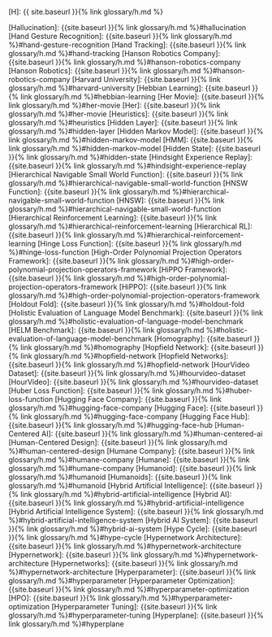 [H]: {{ site.baseurl }}{% link glossary/h.md %}

[Hallucination]: {{site.baseurl }}{% link glossary/h.md %}#hallucination
[Hand Gesture Recognition]: {{site.baseurl }}{% link glossary/h.md %}#hand-gesture-recognition
[Hand Tracking]: {{site.baseurl }}{% link glossary/h.md %}#hand-tracking
[Hanson Robotics Company]: {{site.baseurl }}{% link glossary/h.md %}#hanson-robotics-company
[Hanson Robotics]: {{site.baseurl }}{% link glossary/h.md %}#hanson-robotics-company
[Harvard University]: {{site.baseurl }}{% link glossary/h.md %}#harvard-university
[Hebbian Learning]: {{site.baseurl }}{% link glossary/h.md %}#hebbian-learning
[Her Movie]: {{site.baseurl }}{% link glossary/h.md %}#her-movie
[Her]: {{site.baseurl }}{% link glossary/h.md %}#her-movie
[Heuristics]: {{site.baseurl }}{% link glossary/h.md %}#heuristics
[Hidden Layer]: {{site.baseurl }}{% link glossary/h.md %}#hidden-layer
[Hidden Markov Model]: {{site.baseurl }}{% link glossary/h.md %}#hidden-markov-model
[HMM]: {{site.baseurl }}{% link glossary/h.md %}#hidden-markov-model
[Hidden State]: {{site.baseurl }}{% link glossary/h.md %}#hidden-state
[Hindsight Experience Replay]: {{site.baseurl }}{% link glossary/h.md %}#hindsight-experience-replay
[Hierarchical Navigable Small World Function]: {{site.baseurl }}{% link glossary/h.md %}#hierarchical-navigable-small-world-function
[HNSW Function]: {{site.baseurl }}{% link glossary/h.md %}#hierarchical-navigable-small-world-function
[HNSW]: {{site.baseurl }}{% link glossary/h.md %}#hierarchical-navigable-small-world-function
[Hierarchical Reinforcement Learning]: {{site.baseurl }}{% link glossary/h.md %}#hierarchical-reinforcement-learning
[Hierarchical RL]: {{site.baseurl }}{% link glossary/h.md %}#hierarchical-reinforcement-learning
[Hinge Loss Function]: {{site.baseurl }}{% link glossary/h.md %}#hinge-loss-function
[High-Order Polynomial Projection Operators Framework]: {{site.baseurl }}{% link glossary/h.md %}#high-order-polynomial-projection-operators-framework
[HiPPO Framework]: {{site.baseurl }}{% link glossary/h.md %}#high-order-polynomial-projection-operators-framework
[HiPPO]: {{site.baseurl }}{% link glossary/h.md %}#high-order-polynomial-projection-operators-framework
[Holdout Fold]: {{site.baseurl }}{% link glossary/h.md %}#holdout-fold
[Holistic Evaluation of Language Model Benchmark]: {{site.baseurl }}{% link glossary/h.md %}#holistic-evaluation-of-language-model-benchmark
[HELM Benchmark]: {{site.baseurl }}{% link glossary/h.md %}#holistic-evaluation-of-language-model-benchmark
[Homography]: {{site.baseurl }}{% link glossary/h.md %}#homography
[Hopfield Network]: {{site.baseurl }}{% link glossary/h.md %}#hopfield-network
[Hopfield Networks]: {{site.baseurl }}{% link glossary/h.md %}#hopfield-network
[HourVideo Dataset]: {{site.baseurl }}{% link glossary/h.md %}#hourvideo-dataset
[HourVideo]: {{site.baseurl }}{% link glossary/h.md %}#hourvideo-dataset
[Huber Loss Function]: {{site.baseurl }}{% link glossary/h.md %}#huber-loss-function
[Hugging Face Company]: {{site.baseurl }}{% link glossary/h.md %}#hugging-face-company
[Hugging Face]: {{site.baseurl }}{% link glossary/h.md %}#hugging-face-company
[Hugging Face Hub]: {{site.baseurl }}{% link glossary/h.md %}#hugging-face-hub
[Human-Centered AI]: {{site.baseurl }}{% link glossary/h.md %}#human-centered-ai
[Human-Centered Design]: {{site.baseurl }}{% link glossary/h.md %}#human-centered-design
[Humane Company]: {{site.baseurl }}{% link glossary/h.md %}#humane-company
[Humane]: {{site.baseurl }}{% link glossary/h.md %}#humane-company
[Humanoid]: {{site.baseurl }}{% link glossary/h.md %}#humanoid
[Humanoids]: {{site.baseurl }}{% link glossary/h.md %}#humanoid
[Hybrid Artificial Intelligence]: {{site.baseurl }}{% link glossary/h.md %}#hybrid-artificial-intelligence
[Hybrid AI]: {{site.baseurl }}{% link glossary/h.md %}#hybrid-artificial-intelligence
[Hybrid Artificial Intelligence System]: {{site.baseurl }}{% link glossary/h.md %}#hybrid-artificial-intelligence-system
[Hybrid AI System]: {{site.baseurl }}{% link glossary/h.md %}#hybrid-ai-system
[Hype Cycle]: {{site.baseurl }}{% link glossary/h.md %}#hype-cycle
[Hypernetwork Architecture]: {{site.baseurl }}{% link glossary/h.md %}#hypernetwork-architecture
[Hypernetwork]: {{site.baseurl }}{% link glossary/h.md %}#hypernetwork-architecture
[Hypernetworks]: {{site.baseurl }}{% link glossary/h.md %}#hypernetwork-architecture
[Hyperparameter]: {{site.baseurl }}{% link glossary/h.md %}#hyperparameter
[Hyperparameter Optimization]: {{site.baseurl }}{% link glossary/h.md %}#hyperparameter-optimization
[HPO]: {{site.baseurl }}{% link glossary/h.md %}#hyperparameter-optimization
[Hyperparameter Tuning]: {{site.baseurl }}{% link glossary/h.md %}#hyperparameter-tuning
[Hyperplane]: {{site.baseurl }}{% link glossary/h.md %}#hyperplane
